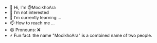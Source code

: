 - 👋 Hi, I’m @MocikhoAra
- 👀 I’m not interested
- 🌱 I’m currently learning ...
- 📫 How to reach me ...
- 😄 Pronouns: ❌
- ⚡ Fun fact: the name "MocikhoAra" is a combined name of two people.

<!---
MocikhoAra/MocikhoAra is a ✨ special ✨ repository because its `README.md` (this file) appears on your GitHub profile.
You can click the Preview link to take a look at your changes.
--->

